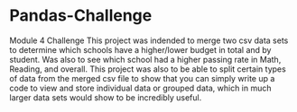 # Pandas-Challenge
Module 4 Challenge
This project was indended to merge two csv data sets to determine which schools have a higher/lower budget in total and by student. Was also to see which school had a higher passing rate in Math, Reading, and overall.  This project was also to be able to split certain types of data from the merged csv file to show that you can simply write up a code to view and store individual data or grouped data, which in much larger data sets would show to be incredibly useful.
